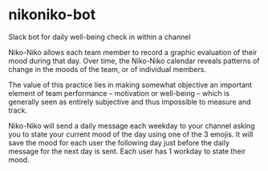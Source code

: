 # nikoniko-bot
Slack bot for daily well-being check in within a channel

Niko-Niko allows each team member to record a graphic evaluation of their mood during that day. Over time, the Niko-Niko calendar reveals patterns of change in the moods of the team, or of individual members.

The value of this practice lies in making somewhat objective an important element of team performance – motivation or well-being – which is generally seen as entirely subjective and thus impossible to measure and track.


Niko-Niko will send a daily message each weekday to your channel asking you to state your current mood of the day using one of the 3 emojis. It will save the mood for each user the following day just before the daily message for the next day is sent. Each user has 1 workday to state their mood.
